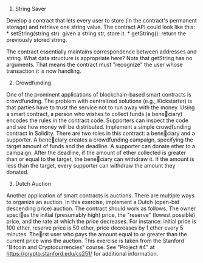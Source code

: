   1. String Saver

  Develop a contract that lets every user to store (in the contract's permanent storage) and retrieve one string value.
  The contract API could look like this:
    * setString(string str): given a string str, store it.
    * getString(): return the previously stored string.

  The contract essentially maintains correspondence between addresses and string. What data structure is appropriate here?
  Note that getString has no arguments. That means the contract must "recognize" the user whose transaction it is now handling.

  2. Crowdfunding

  One of the prominent applications of blockchain-based smart contracts is crowdfunding.
  The problem with centralized solutions (e.g., Kickstarter) is that parties have to trust the service not to run away with the money. Using a smart contract, a person who wishes to collect funds (a beneciary) encodes the rules in the contract code. Supporters can inspect the code and see how money will be distributed.
  Implement a simple crowdfunding contract in Solidity. There are two roles in this contract: a beneciary and a supporter. A beneciary creates a crowdfunding campaign, specifying the target amount of funds and the deadline. A supporter can donate ether to a campaign. After the deadline, if the amount of ether collected is greater than or equal to the target, the beneciary can withdraw it. If the amount is less than the target, every supporter can withdraw the amount they donated.

  3. Dutch Auction

  Another application of smart contracts is auctions. There are multiple ways to organize an auction. In this exercise, implement a Dutch (open-bid descending price) auction.
  The contract should work as follows. The owner species the initial (presumably high) price, the "reserve" (lowest possible) price, and the rate at which the price decreases.
  For instance: initial price is 100 ether, reserve price is 50 ether, price decreases by 1 ether every 5 minutes. Therst user who pays the amount equal to or greater than the current price wins the auction.
  This exercise is taken from the Stanford "Bitcoin and Cryptocurrencies" course. See "Project #4" at https://crypto.stanford.edu/cs251/ for additional information.
